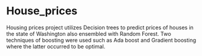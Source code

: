 # House_prices
Housing prices project utilizes Decision trees to predict prices of houses in the state of Washington also ensembled with Random Forest. Two techniques of boosting were used such as Ada boost and Gradient boosting where the latter occurred to be optimal. 

